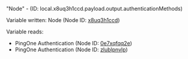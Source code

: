 "Node" - (ID: local.x8uq3h1ccd.payload.output.authenticationMethods)

Variable written:
Node (Node ID: [x8uq3h1ccd](../nodes/x8uq3h1ccd.md))

Variable reads:
* PingOne Authentication (Node ID: [0e7xqfqq2e](../nodes/0e7xqfqq2e.md))
* PingOne Authentication (Node ID: [zlublpnvlp](../nodes/zlublpnvlp.md))
